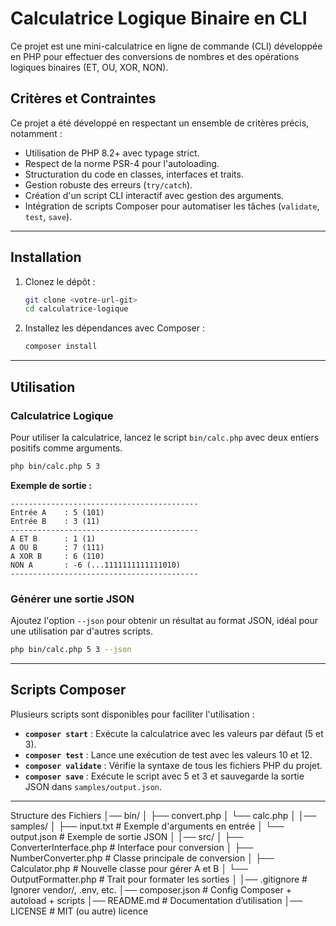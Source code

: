 # Calculatrice Logique Binaire en CLI

Ce projet est une mini-calculatrice en ligne de commande (CLI) développée en PHP pour effectuer des conversions de nombres et des opérations logiques binaires (ET, OU, XOR, NON).

## Critères et Contraintes
Ce projet a été développé en respectant un ensemble de critères précis, notamment :
- Utilisation de PHP 8.2+ avec typage strict.
- Respect de la norme PSR-4 pour l'autoloading.
- Structuration du code en classes, interfaces et traits.
- Gestion robuste des erreurs (`try/catch`).
- Création d'un script CLI interactif avec gestion des arguments.
- Intégration de scripts Composer pour automatiser les tâches (`validate`, `test`, `save`).

---

## Installation

1.  Clonez le dépôt :
    ```sh
    git clone <votre-url-git>
    cd calculatrice-logique
    ```
2.  Installez les dépendances avec Composer :
    ```sh
    composer install
    ```

---

## Utilisation

### Calculatrice Logique

Pour utiliser la calculatrice, lancez le script `bin/calc.php` avec deux entiers positifs comme arguments.

```sh
php bin/calc.php 5 3
```

**Exemple de sortie :**
```
------------------------------------------
Entrée A    : 5 (101)
Entrée B    : 3 (11)
------------------------------------------
A ET B      : 1 (1)
A OU B      : 7 (111)
A XOR B     : 6 (110)
NON A       : -6 (...1111111111111010)
------------------------------------------
```

### Générer une sortie JSON

Ajoutez l'option `--json` pour obtenir un résultat au format JSON, idéal pour une utilisation par d'autres scripts.

```sh
php bin/calc.php 5 3 --json
```

---

## Scripts Composer

Plusieurs scripts sont disponibles pour faciliter l'utilisation :

-   **`composer start`** : Exécute la calculatrice avec les valeurs par défaut (5 et 3).
-   **`composer test`** : Lance une exécution de test avec les valeurs 10 et 12.
-   **`composer validate`** : Vérifie la syntaxe de tous les fichiers PHP du projet.
-   **`composer save`** : Exécute le script avec 5 et 3 et sauvegarde la sortie JSON dans `samples/output.json`.

---
Structure des Fichiers
│── bin/
│   ├── convert.php
│   └── calc.php
│
│── samples/
│   ├── input.txt            # Exemple d'arguments en entrée
│   └── output.json          # Exemple de sortie JSON
│
│── src/
│   ├── ConverterInterface.php   # Interface pour conversion
│   ├── NumberConverter.php      # Classe principale de conversion
│   ├── Calculator.php           # Nouvelle classe pour gérer A et B
│   └── OutputFormatter.php      # Trait pour formater les sorties
│
│── .gitignore                # Ignorer vendor/, .env, etc.
│── composer.json             # Config Composer + autoload + scripts
│── README.md                 # Documentation d’utilisation
│── LICENSE                   # MIT (ou autre) licence
